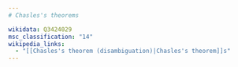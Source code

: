 ```yaml
---
# Chasles's theorems

wikidata: Q3424029
msc_classification: "14"
wikipedia_links:
  - "[[Chasles's theorem (disambiguation)|Chasles's theorem]]s"
---
```

